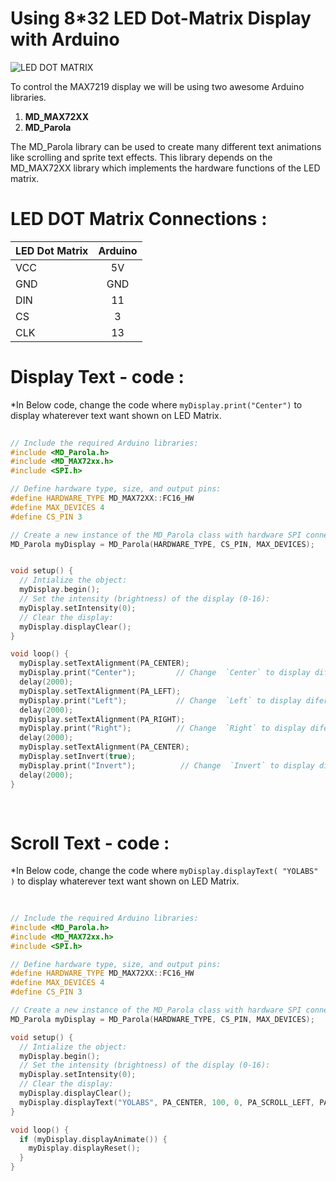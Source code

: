 # Using 8*32 LED Dot-Matrix Display with Arduino

![LED DOT MATRIX](https://ardugeek-electronics-bucket.s3.amazonaws.com/media/products/MAX7219%2032x8%20Dot%20Matrix%204-in-1%20LED%20Display/screen_shot_2019-07-20_at_5.58.10_pm.jpg)

To control the MAX7219 display we will be using two awesome Arduino libraries.
1. **MD_MAX72XX**  
2. **MD_Parola**

<p>The MD_Parola library can be used to create many different text animations like scrolling and sprite text effects. This library depends on the MD_MAX72XX library which implements the hardware functions of the LED matrix.

# LED DOT Matrix Connections :
  
  
| LED Dot Matrix        | Arduino           | 
| -------------         |:-------------:    | 
| VCC                   | 5V                | 
| GND                   | GND               |  
| DIN                   | 11                | 
| CS                    | 3                 |  
| CLK                   | 13                | 
  
  # Display Text - code :
  
  *In Below code, change the code where `myDisplay.print("Center")` to display whaterever text want shown on LED Matrix.
  
```C++ 
  
// Include the required Arduino libraries:
#include <MD_Parola.h>
#include <MD_MAX72xx.h>
#include <SPI.h>

// Define hardware type, size, and output pins:
#define HARDWARE_TYPE MD_MAX72XX::FC16_HW
#define MAX_DEVICES 4
#define CS_PIN 3

// Create a new instance of the MD_Parola class with hardware SPI connection:
MD_Parola myDisplay = MD_Parola(HARDWARE_TYPE, CS_PIN, MAX_DEVICES);


void setup() {
  // Intialize the object:
  myDisplay.begin();
  // Set the intensity (brightness) of the display (0-16):
  myDisplay.setIntensity(0);
  // Clear the display:
  myDisplay.displayClear();
}

void loop() {
  myDisplay.setTextAlignment(PA_CENTER);
  myDisplay.print("Center");         // Change  `Center` to display diferent text.
  delay(2000);
  myDisplay.setTextAlignment(PA_LEFT);
  myDisplay.print("Left");           // Change  `Left` to display diferent text.
  delay(2000);
  myDisplay.setTextAlignment(PA_RIGHT);
  myDisplay.print("Right");          // Change  `Right` to display diferent text.
  delay(2000);
  myDisplay.setTextAlignment(PA_CENTER);
  myDisplay.setInvert(true);
  myDisplay.print("Invert");          // Change  `Invert` to display diferent text.
  delay(2000);
}
  
  
```
 
  # Scroll Text - code : 
  
   *In Below code, change the code where `myDisplay.displayText( "YOLABS" )` to display whaterever text want shown on LED Matrix.
  
```C++ 
  
  
// Include the required Arduino libraries:
#include <MD_Parola.h>
#include <MD_MAX72xx.h>
#include <SPI.h>

// Define hardware type, size, and output pins:
#define HARDWARE_TYPE MD_MAX72XX::FC16_HW
#define MAX_DEVICES 4
#define CS_PIN 3

// Create a new instance of the MD_Parola class with hardware SPI connection:
MD_Parola myDisplay = MD_Parola(HARDWARE_TYPE, CS_PIN, MAX_DEVICES);

void setup() {
  // Intialize the object:
  myDisplay.begin();
  // Set the intensity (brightness) of the display (0-16):
  myDisplay.setIntensity(0);
  // Clear the display:
  myDisplay.displayClear();
  myDisplay.displayText("YOLABS", PA_CENTER, 100, 0, PA_SCROLL_LEFT, PA_SCROLL_LEFT);    // Change  `YOLABS` to display diferent text.
}

void loop() {
  if (myDisplay.displayAnimate()) {
    myDisplay.displayReset();
  }
}
  
```
